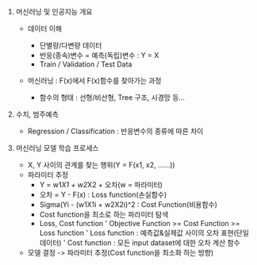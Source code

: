 1. 머신러닝 및 인공지능 개요
    * 데이터 이해
        - 단별량/다변량 데이터
        - 반응(종속)변수 = 예측(독립)변수 : Y = X
        - Train / Validation / Test Data

    * 머신러닝 : F(x)에서 F(x)함수를 찾아가는 과정
        - 함수의 형태 : 선형/비선형, Tree 구조, 시경망 등...

2. 수치, 범주예측
    - Regression / Classification : 반응변수의 종류에 따른 차이

3. 머신러닝 모델 학습 프로세스
    - X, Y 사이의 관계를 찾는 행위(Y = F(x1, x2, ......))
    
    * 파라미터 추정
        - Y = w1*X1 + w2*X2 + 오차(w = 파라미터)
        - 오차 = Y - F(x) : Loss function(손실함수)
        - Sigma(Yi - (w1X1i + w2X2i)^2 : Cost Function(비용함수)
        - Cost function을 최소로 하는 파라미터 탐색
        - Loss, Cost function
            ' Objective Function >= Cost Function >= Loss function
            ' Loss function : 예측값&실제값 사이의 오차 표현(단일 데이터)
            ' Cost function : 모든 input dataset에 대한 오차 계산 함수
    
    - 모델 결정 -> 파라미터 추정(Cost function을 최소화 하는 방향) 
